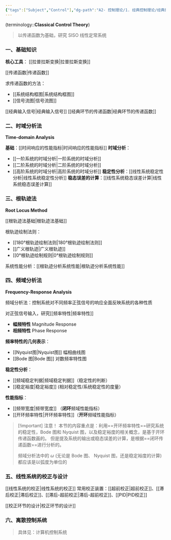 ```yaml
---
{"tags":["Subject","Control"],"dg-path":"A2- 控制理论/1. 经典控制理论/经典控制理论.md","dg-publish":true,"dg-pinned":true,"permalink":"/A2- 控制理论/1. 经典控制理论/经典控制理论/","pinned":true,"dgPassFrontmatter":true,"noteIcon":"","created":"2024-12-03T17:18:05.000+08:00","updated":"2025-09-18T23:10:30.372+08:00"}
---
```



(terminology::**Classical Control Theory**)
> 以传递函数为基础，研究 SISO 线性定常系统


### 一、基础知识
**核心工具**： [[拉普拉斯变换\|拉普拉斯变换]]   

[[传递函数\|传递函数]]

求传递函数的方法：
- [[系统结构框图\|系统结构框图]] 
- [[信号流图\|信号流图]]

[[经典输入信号\|经典输入信号]]     [[经典环节的传递函数\|经典环节的传递函数]]


### 二、时域分析法
**Time-domain Analysis**

**基础**：[[时间响应的性能指标\|时间响应的性能指标]]
**时域分析**：
- [[一阶系统的时域分析\|一阶系统的时域分析]]
- [[二阶系统的时域分析\|二阶系统的时域分析]]
- [[高阶系统的时域分析\|高阶系统的时域分析]]
**稳定性分析**：[[线性系统稳定性分析\|线性系统稳定性分析]]
**稳态误差的计算**：[[线性系统稳态误差计算\|线性系统稳态误差计算]]

### 三、根轨迹法

**Root Locus Method**

[[根轨迹法基础\|根轨迹法基础]]

根轨迹绘制法则：
-  [[180°根轨迹绘制法则\|180°根轨迹绘制法则]]
-  [[广义根轨迹\|广义根轨迹]]
-  [[0°根轨迹绘制规则\|0°根轨迹绘制规则]]

系统性能分析：[[根轨迹分析系统性能\|根轨迹分析系统性能]]

### 四、频域分析法

**Frequency-Response Analysis**

频域分析法：控制系统对不同频率正弦信号的响应全面反映系统的各种性质

对正弦信号输入，研究[[频率特性\|频率特性]]
- **幅频特性**  Magnitude Response
- **相频特性**   Phase Response

**频率特性的几何表示**：
-  [[Nyquist图\|Nyquist图]]   幅相曲线图
-  [[Bode 图\|Bode 图]]  对数频率特性图

**稳定性分析**：
- [[频域稳定判据\|频域稳定判据]]（稳定性的判断）
- [[稳定裕度\|稳定裕度]]  (相对稳定性/系统稳定性的度量）

**性能指标**：
- [[频带宽度\|频带宽度]] （**闭环**频域性能指标）
- [[开环频率特性\|开环频率特性]]（**开环**频域性能指标）


> [!important] 注意！
>本节的内容重点是：利用==开环频率特性==研究系统的稳定性，Bode 图和 Nyquist 图，以及稳定裕度的相关概念，是基于开环传递函数画的。
>但是提及系统的输出或稳态误差的计算，是根据==闭环传递函数==进行分析的。
>
>频域分析法中的 $\omega$ (无论是 Bode 图、 Nyquist 图，还是稳定裕度的计算) 都应该是以弧度为单位的


### 五、线性系统的校正与设计
[[线性系统的校正\|线性系统的校正]]
常用校正装置：[[超前校正\|超前校正]]、[[滞后校正\|滞后校正]]、[[滞后-超前校正\|滞后-超前校正]]、[[PID\|PID校正]]

[[校正环节的设计\|校正环节的设计]]

### 六、离散控制系统
> 具体见：计算机控制系统

